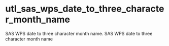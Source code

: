 # utl_sas_wps_date_to_three_character_month_name
SAS WPS date to three character month name. SAS WPS date to three character month name
